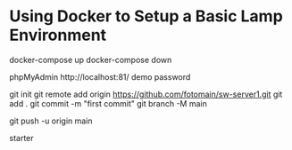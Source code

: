 # Using Docker to Setup a Basic Lamp Environment

docker-compose up
docker-compose down

phpMyAdmin
http://localhost:81/
    demo
    password

git init
git remote add origin https://github.com/fotomain/sw-server1.git
git add .
git commit -m "first commit"
git branch -M main

git push -u origin main

starter